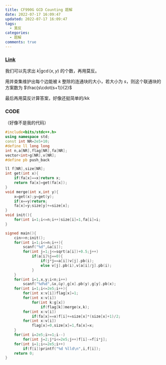 ```yaml
---
title: CF990G GCD Counting 题解
date: 2022-07-17 16:09:47
updated: 2022-07-17 16:09:47
tags:
  - 莫反
categories:
  - 题解
comments: true
---
```



### [Link](https://www.luogu.com.cn/problem/CF990G)

我们可以先求出 $k|\gcd(x, y)$ 的个数，再用莫反。

用并查集维护出每个边能被 $k$ 整除的连通块的大小，若大小为 $s$，则这个联通块的方案数为 $\frac{s\cdot(s+1)}{2}$

最后再用莫反计算答案，好像还挺简单的/kk

### CODE

（好像不是我的代码）

```cpp
#include<bits/stdc++.h>
using namespace std;
const int NR=2e5+10;
#define ll long long
int n,a[NR],flag[NR],fa[NR];
vector<int>g[NR],v[NR];
#define pb push_back

ll f[NR],size[NR];
int get(int x){
	if(fa[x]==x)return x;
	return fa[x]=get(fa[x]);
}
void merge(int x,int y){
	x=get(x);y=get(y);
	if(x==y)return;
	fa[x]=y;size[y]+=size[x];
}
void init(){
	for(int i=1;i<=n;i++)size[i]=1,fa[i]=i;
}

signed main(){
	cin>>n;init();
	for(int i=1;i<=n;i++){
		scanf("%d",&a[i]);
		for(int j=1;j<=sqrt(a[i])+0.5;j++)
			if(a[i]%j==0){
				if(j*j==a[i])v[j].pb(i);
				else v[j].pb(i),v[a[i]/j].pb(i);
			}
	}
	for(int i=1,x,y;i<n;i++)
		scanf("%d%d",&x,&y),g[x].pb(y),g[y].pb(x);
	for(int i=1;i<=2e5;i++){
		for(int x:v[i])flag[x]=1;
		for(int x:v[i])
			for(int k:g[x])
				if(flag[k])merge(x,k);
		for(int x:v[i])
			if(fa[x]==x)f[i]+=size[x]*(size[x]+1)/2;
		for(int x:v[i])
			flag[x]=0,size[x]=1,fa[x]=x;
	}
	for(int i=2e5;i>=1;i--)
		for(int j=2;j*i<=2e5;j++)f[i]-=f[i*j];
	for(int i=1;i<=2e5;i++)
		if(f[i])printf("%d %lld\n",i,f[i]);
	return 0;
}
```